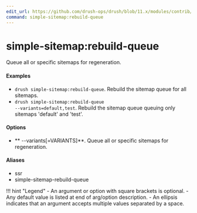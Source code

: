 ```yaml
---
edit_url: https://github.com/drush-ops/drush/blob/11.x/modules/contrib/simple_sitemap/src/Commands/SimpleSitemapCommands.php
command: simple-sitemap:rebuild-queue
---
```

# simple-sitemap:rebuild-queue

Queue all or specific sitemaps for regeneration.

#### Examples

- <code>drush simple-sitemap:rebuild-queue</code>. Rebuild the sitemap queue for all sitemaps.
- <code>drush simple-sitemap:rebuild-queue --variants=default,test</code>. Rebuild the sitemap queue queuing only sitemaps 'default' and 'test'.

#### Options

- ** --variants[=VARIANTS]**. Queue all or specific sitemaps for regeneration.

#### Aliases

- ssr
- simple-sitemap-rebuild-queue

!!! hint "Legend"
    - An argument or option with square brackets is optional.
    - Any default value is listed at end of arg/option description.
    - An ellipsis indicates that an argument accepts multiple values separated by a space.